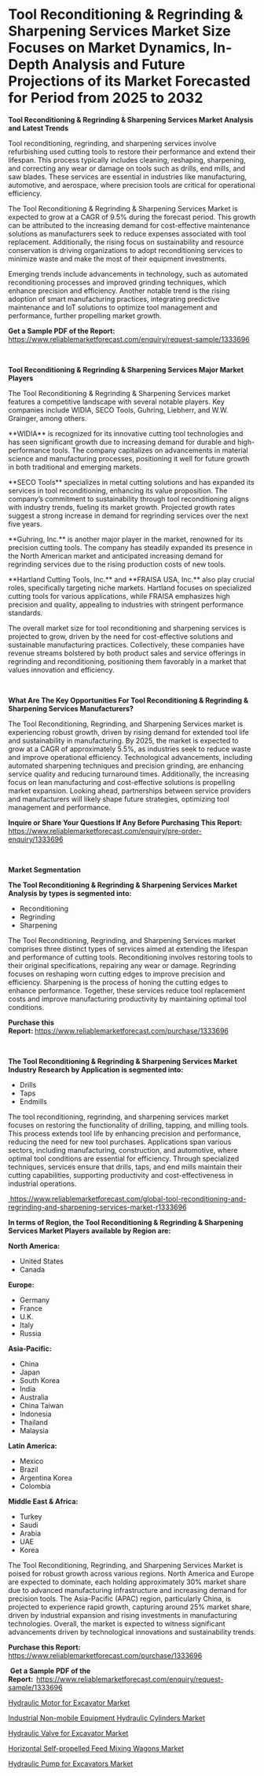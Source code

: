 <p><h1>Tool Reconditioning & Regrinding & Sharpening Services Market Size Focuses on Market Dynamics, In-Depth Analysis and Future Projections of its Market Forecasted for Period from 2025 to 2032</h1></p><p><strong>Tool Reconditioning & Regrinding & Sharpening Services Market Analysis and Latest Trends</strong></p>
<p><p>Tool reconditioning, regrinding, and sharpening services involve refurbishing used cutting tools to restore their performance and extend their lifespan. This process typically includes cleaning, reshaping, sharpening, and correcting any wear or damage on tools such as drills, end mills, and saw blades. These services are essential in industries like manufacturing, automotive, and aerospace, where precision tools are critical for operational efficiency.</p><p>The Tool Reconditioning & Regrinding & Sharpening Services Market is expected to grow at a CAGR of 9.5% during the forecast period. This growth can be attributed to the increasing demand for cost-effective maintenance solutions as manufacturers seek to reduce expenses associated with tool replacement. Additionally, the rising focus on sustainability and resource conservation is driving organizations to adopt reconditioning services to minimize waste and make the most of their equipment investments.</p><p>Emerging trends include advancements in technology, such as automated reconditioning processes and improved grinding techniques, which enhance precision and efficiency. Another notable trend is the rising adoption of smart manufacturing practices, integrating predictive maintenance and IoT solutions to optimize tool management and performance, further propelling market growth.</p></p>
<p><strong>Get a Sample PDF of the Report:&nbsp;</strong> <a href="https://www.reliablemarketforecast.com/enquiry/request-sample/1333696?utm_campaign=1875&utm_medium=2&utm_source=Github&utm_content=ia&utm_term=24032025&utm_id=tool-reconditioning-regrinding-sharpening-services">https://www.reliablemarketforecast.com/enquiry/request-sample/1333696</a></p>
<p>&nbsp;</p>
<p><strong>Tool Reconditioning & Regrinding & Sharpening Services Major Market Players</strong></p>
<p><p>The Tool Reconditioning & Regrinding & Sharpening Services market features a competitive landscape with several notable players. Key companies include WIDIA, SECO Tools, Guhring, Liebherr, and W.W. Grainger, among others.</p><p>**WIDIA** is recognized for its innovative cutting tool technologies and has seen significant growth due to increasing demand for durable and high-performance tools. The company capitalizes on advancements in material science and manufacturing processes, positioning it well for future growth in both traditional and emerging markets.</p><p>**SECO Tools** specializes in metal cutting solutions and has expanded its services in tool reconditioning, enhancing its value proposition. The company’s commitment to sustainability through tool reconditioning aligns with industry trends, fueling its market growth. Projected growth rates suggest a strong increase in demand for regrinding services over the next five years.</p><p>**Guhring, Inc.** is another major player in the market, renowned for its precision cutting tools. The company has steadily expanded its presence in the North American market and anticipated increasing demand for regrinding services due to the rising production costs of new tools.</p><p>**Hartland Cutting Tools, Inc.** and **FRAISA USA, Inc.** also play crucial roles, specifically targeting niche markets. Hartland focuses on specialized cutting tools for various applications, while FRAISA emphasizes high precision and quality, appealing to industries with stringent performance standards.</p><p>The overall market size for tool reconditioning and sharpening services is projected to grow, driven by the need for cost-effective solutions and sustainable manufacturing practices. Collectively, these companies have revenue streams bolstered by both product sales and service offerings in regrinding and reconditioning, positioning them favorably in a market that values innovation and efficiency. </p></p>
<p>&nbsp;</p>
<p><strong>What Are The Key Opportunities For Tool Reconditioning & Regrinding & Sharpening Services Manufacturers?</strong></p>
<p><p>The Tool Reconditioning, Regrinding, and Sharpening Services market is experiencing robust growth, driven by rising demand for extended tool life and sustainability in manufacturing. By 2025, the market is expected to grow at a CAGR of approximately 5.5%, as industries seek to reduce waste and improve operational efficiency. Technological advancements, including automated sharpening techniques and precision grinding, are enhancing service quality and reducing turnaround times. Additionally, the increasing focus on lean manufacturing and cost-effective solutions is propelling market expansion. Looking ahead, partnerships between service providers and manufacturers will likely shape future strategies, optimizing tool management and performance.</p></p>
<p><strong>Inquire or Share Your Questions If Any Before Purchasing This Report:</strong> <a href="https://www.reliablemarketforecast.com/enquiry/pre-order-enquiry/1333696?utm_campaign=1875&utm_medium=2&utm_source=Github&utm_content=ia&utm_term=24032025&utm_id=tool-reconditioning-regrinding-sharpening-services">https://www.reliablemarketforecast.com/enquiry/pre-order-enquiry/1333696</a></p>
<p>&nbsp;</p>
<p><strong>Market Segmentation</strong></p>
<p><strong>The Tool Reconditioning & Regrinding & Sharpening Services Market Analysis by types is segmented into:</strong></p>
<p><ul><li>Reconditioning</li><li>Regrinding</li><li>Sharpening</li></ul></p>
<p><p>The Tool Reconditioning, Regrinding, and Sharpening Services market comprises three distinct types of services aimed at extending the lifespan and performance of cutting tools. Reconditioning involves restoring tools to their original specifications, repairing any wear or damage. Regrinding focuses on reshaping worn cutting edges to improve precision and efficiency. Sharpening is the process of honing the cutting edges to enhance performance. Together, these services reduce tool replacement costs and improve manufacturing productivity by maintaining optimal tool conditions.</p></p>
<p><strong>Purchase this Report:&nbsp;</strong><a href="https://www.reliablemarketforecast.com/purchase/1333696?utm_campaign=1875&utm_medium=2&utm_source=Github&utm_content=ia&utm_term=24032025&utm_id=tool-reconditioning-regrinding-sharpening-services">https://www.reliablemarketforecast.com/purchase/1333696</a></p>
<p>&nbsp;</p>
<p><strong>The Tool Reconditioning & Regrinding & Sharpening Services Market Industry Research by Application is segmented into:</strong></p>
<p><ul><li>Drills</li><li>Taps</li><li>Endmills</li></ul></p>
<p><p>The tool reconditioning, regrinding, and sharpening services market focuses on restoring the functionality of drilling, tapping, and milling tools. This process extends tool life by enhancing precision and performance, reducing the need for new tool purchases. Applications span various sectors, including manufacturing, construction, and automotive, where optimal tool conditions are essential for efficiency. Through specialized techniques, services ensure that drills, taps, and end mills maintain their cutting capabilities, supporting productivity and cost-effectiveness in industrial operations.</p></p>
<p><a href="https://www.reliablemarketforecast.com/global-tool-reconditioning-and-regrinding-and-sharpening-services-market-r1333696?utm_campaign=1875&utm_medium=2&utm_source=Github&utm_content=ia&utm_term=24032025&utm_id=tool-reconditioning-regrinding-sharpening-services">&nbsp;https://www.reliablemarketforecast.com/global-tool-reconditioning-and-regrinding-and-sharpening-services-market-r1333696</a></p>
<p><strong>In terms of Region, the Tool Reconditioning & Regrinding & Sharpening Services Market Players available by Region are:</strong></p>
<p>
    <p> <strong> North America: </strong>
        <ul>
            <li>United States</li>
            <li>Canada</li>
        </ul>
        </p> 
    <p> <strong> Europe: </strong>
        <ul>
            <li>Germany</li>
            <li>France</li>
            <li>U.K.</li>
            <li>Italy</li>
            <li>Russia</li>
        </ul>
        </p> 
    <p> <strong> Asia-Pacific: </strong>
        <ul>
            <li>China</li>
            <li>Japan</li>
            <li>South Korea</li>
            <li>India</li>
            <li>Australia</li>
            <li>China Taiwan</li>
            <li>Indonesia</li>
            <li>Thailand</li>
            <li>Malaysia</li>
        </ul>
        </p> 
    <p> <strong> Latin America: </strong>
        <ul>
            <li>Mexico</li>
            <li>Brazil</li>
            <li>Argentina Korea</li>
            <li>Colombia</li>
        </ul>
        </p> 
    <p> <strong> Middle East & Africa: </strong>
        <ul>
            <li>Turkey</li>
            <li>Saudi</li>
            <li>Arabia</li>
            <li>UAE</li>
            <li>Korea</li>
        </ul>
    </p>
    </p>
<p><p>The Tool Reconditioning, Regrinding, and Sharpening Services Market is poised for robust growth across various regions. North America and Europe are expected to dominate, each holding approximately 30% market share due to advanced manufacturing infrastructure and increasing demand for precision tools. The Asia-Pacific (APAC) region, particularly China, is projected to experience rapid growth, capturing around 25% market share, driven by industrial expansion and rising investments in manufacturing technologies. Overall, the market is expected to witness significant advancements driven by technological innovations and sustainability trends.</p></p>
<p><strong>Purchase this Report: </strong><a href="https://www.reliablemarketforecast.com/purchase/1333696?utm_campaign=1875&utm_medium=2&utm_source=Github&utm_content=ia&utm_term=24032025&utm_id=tool-reconditioning-regrinding-sharpening-services">https://www.reliablemarketforecast.com/purchase/1333696</a></p>
<p>&nbsp;<strong>Get a Sample PDF of the Report:&nbsp;&nbsp;</strong><a href="https://www.reliablemarketforecast.com/enquiry/request-sample/1333696?utm_campaign=1875&utm_medium=2&utm_source=Github&utm_content=ia&utm_term=24032025&utm_id=tool-reconditioning-regrinding-sharpening-services">https://www.reliablemarketforecast.com/enquiry/request-sample/1333696</a></p>
<p><strong></strong></p>
<p><p><a href="https://github.com/shongranch73/Market-Research-Report-List-1/blob/main/hydraulic-motor-for-excavator-market.md?utm_campaign=1875&utm_medium=2&utm_source=Github&utm_content=ia&utm_term=24032025&utm_id=tool-reconditioning-regrinding-sharpening-services">Hydraulic Motor for Excavator Market</a></p><p><a href="https://github.com/stvnpukaj10/Market-Research-Report-List-1/blob/main/industrial-non-mobile-equipment-hydraulic-cylinders-market.md?utm_campaign=1875&utm_medium=2&utm_source=Github&utm_content=ia&utm_term=24032025&utm_id=tool-reconditioning-regrinding-sharpening-services">Industrial Non-mobile Equipment Hydraulic Cylinders Market</a></p><p><a href="https://github.com/sakourkishev/Market-Research-Report-List-1/blob/main/hydraulic-valve-for-excavator-market.md?utm_campaign=1875&utm_medium=2&utm_source=Github&utm_content=ia&utm_term=24032025&utm_id=tool-reconditioning-regrinding-sharpening-services">Hydraulic Valve for Excavator Market</a></p><p><a href="https://github.com/nikkoureta1y/Market-Research-Report-List-1/blob/main/horizontal-self-propelled-feed-mixing-wagons-market.md?utm_campaign=1875&utm_medium=2&utm_source=Github&utm_content=ia&utm_term=24032025&utm_id=tool-reconditioning-regrinding-sharpening-services">Horizontal Self-propelled Feed Mixing Wagons Market</a></p><p><a href="https://github.com/bordzjisela/Market-Research-Report-List-1/blob/main/hydraulic-pump-for-excavators-market.md?utm_campaign=1875&utm_medium=2&utm_source=Github&utm_content=ia&utm_term=24032025&utm_id=tool-reconditioning-regrinding-sharpening-services">Hydraulic Pump for Excavators Market</a></p></p>